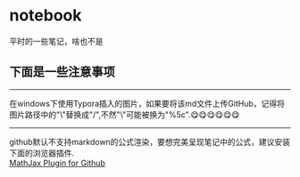 # notebook

平时的一些笔记，啥也不是 

## 下面是一些注意事项

-----
在windows下使用Typora插入的图片，如果要将该md文件上传GitHub，记得将图片路径中的"\\"替换成"/",不然"\\"可能被换为"%5c".:yum::yum::yum::yum::yum::yum:    

------
github默认不支持markdown的公式渲染，要想完美呈现笔记中的公式，建议安装下面的浏览器插件.    
[MathJax Plugin for Github](https://chrome.google.com/webstore/detail/mathjax-plugin-for-github/ioemnmodlmafdkllaclgeombjnmnbima/related)
